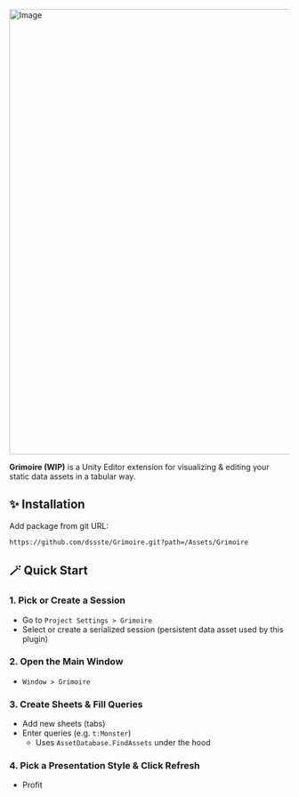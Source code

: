 <img width="800" alt="Image" src="https://github.com/user-attachments/assets/88dab944-9f1d-4999-9572-dab3771ac965" />

**Grimoire (WIP)** is a Unity Editor extension for visualizing & editing your static data assets in a tabular way.

## ✨ Installation

Add package from git URL:
```
https://github.com/dssste/Grimoire.git?path=/Assets/Grimoire
```

## 🪄 Quick Start

### 1. Pick or Create a Session

- Go to `Project Settings > Grimoire`
- Select or create a serialized session (persistent data asset used by this plugin)

### 2. Open the Main Window

- `Window > Grimoire`

### 3. Create Sheets & Fill Queries

- Add new sheets (tabs)
- Enter queries (e.g. `t:Monster`)
    - Uses `AssetDatabase.FindAssets` under the hood

### 4. Pick a Presentation Style & Click Refresh

- Profit
